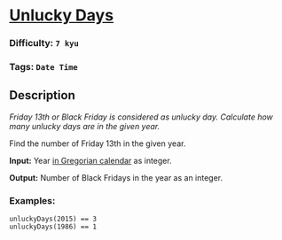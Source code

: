 # [Unlucky Days](https://www.codewars.com/kata/56eb0be52caf798c630013c0)

### Difficulty: `7 kyu`

### Tags: `Date Time`

## Description

*Friday 13th or Black Friday is considered as unlucky day. Calculate how many unlucky days are in the given year.*

Find the number of Friday 13th in the given year.

**Input:** Year [in Gregorian calendar](https://en.wikipedia.org/wiki/Gregorian_calendar) as integer.

**Output:** Number of Black Fridays in the year as an integer.

### Examples:

```
unluckyDays(2015) == 3
unluckyDays(1986) == 1
```